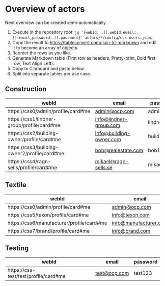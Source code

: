 # Overview of actors

Next overview can be created semi-automatically.

1. Execute in the repository root: `jq '{webId: .[].webId,email:.[].email,password:.[].password}' actors/*/config/css-users.json`.
2. Copy the result to https://tableconvert.com/json-to-markdown and edit it to become an array of objects.
3. Reorder the rows as you like.
4. Generate Markdown table (First row as headers, Pretty-print, Bold first row, Text Align Left).
5. Copy to Clipboard and paste below.
6. Split into separate tables per use case.

## Construction

| **webId**                                    | **email**               | **password** |
|----------------------------------------------|-------------------------|--------------|
| https://css0/admin/profile/card#me           | admin@ocp.com           | admin123     |
| https://css1/lindner-group/profile/card#me   | info@lindner-group.com  | lindner123   |
| https://css2/building-owner/profile/card#me  | info@building-owner.com | building123  |
| https://css3/building-owner2/profile/card#me | bob@realestate.com      | bob123       |
| https://css4/ragn-sells/profile/card#me      | mikael@ragn-sells.se    | mikael123    |

## Textile

| **webId**                                 | **email**             | **password**    |
|-------------------------------------------|-----------------------|-----------------|
| https://css0/admin/profile/card#me        | admin@ocp.com         | admin123        |
| https://css5/texon/profile/card#me        | info@texon.com        | texon123        |
| https://css6/manufacturer/profile/card#me | info@manufacturer.com | manufacturer123 |
| https://css7/brand/profile/card#me        | info@brand.com        | brand123        |

## Testing

| **webId**                             | **email**    | **password** |
|---------------------------------------|--------------|--------------|
| https://css-test/test/profile/card#me | test@ocp.com | test123      |
